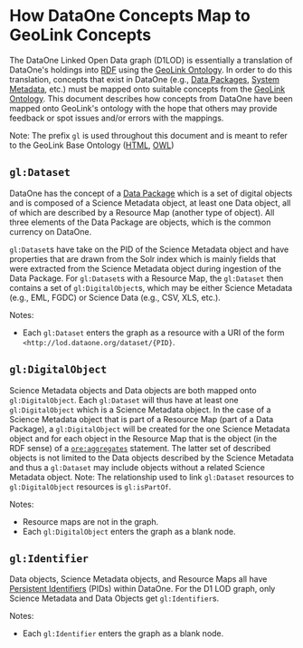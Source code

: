 # How DataOne Concepts Map to GeoLink Concepts

The DataOne Linked Open Data graph (D1LOD) is essentially a translation of DataOne's holdings into [RDF](http://www.w3.org/RDF/) using the [GeoLink Ontology](http://schema.geolink.org/).
In order to do this translation, concepts that exist in DataOne (e.g., [Data Packages](https://releases.dataone.org/online/api-documentation-v1.2.0/design/DataPackage.html), [System Metadata](https://releases.dataone.org/online/api-documentation-v1.2.0/design/SystemMetadata.html), etc.) must be mapped onto suitable concepts from the [GeoLink Ontology](http://schema.geolink.org/).
This document describes how concepts from DataOne have been mapped onto GeoLink's ontology with the hope that others may provide feedback or spot issues and/or errors with the mappings.

Note: The prefix `gl` is used throughout this document and is meant to refer to the GeoLink Base Ontology ([HTML](http://www.essepuntato.it/lode/http://schema.geolink.org/dev/view.owl), [OWL](http://schema.geolink.org/dev/view.owl))

## `gl:Dataset`

DataOne has the concept of a [Data Package](https://releases.dataone.org/online/api-documentation-v1.2.0/design/DataPackage.html) which is a set of digital objects and is composed of a Science Metadata object, at least one Data object, all of which are described by a Resource Map (another type of object). All three elements of the Data Package are objects, which is the common currency on DataOne.

`gl:Dataset`s have take on the PID of the Science Metadata object and have properties that are drawn from the Solr index which is mainly fields that were extracted from the Science Metadata object during ingestion of the Data Package. For `gl:Dataset`s with a Resource Map, the `gl:Dataset` then contains a set of `gl:DigitalObject`s, which may be either Science Metadata (e.g., EML, FGDC) or Science Data (e.g., CSV, XLS, etc.).

Notes:

- Each `gl:Dataset` enters the graph as a resource with a URI of the form `<http://lod.dataone.org/dataset/{PID}`.

## `gl:DigitalObject`

Science Metadata objects and Data objects are both mapped onto `gl:DigitalObject`. Each `gl:Dataset` will thus have at least one `gl:DigitalObject` which is a Science Metadata object. In the case of a Science Metadata object that is part of a Resource Map (part of a Data Package), a `gl:DigitalObject` will be created for the one Science Metadata object and for each object in the Resource Map that is the object (in the RDF sense) of a [`ore:aggregates`](http://www.openarchives.org/ore/1.0/vocabulary#ore-aggregates) statement. The latter set of described objects is not limited to the Data objects described by the Science Metadata and thus a `gl:Dataset` may include objects without a related Science Metadata object. Note: The relationship used to link `gl:Dataset` resources to `gl:DigitalObject` resources is `gl:isPartOf`.

Notes:

- Resource maps are not in the graph.
- Each `gl:DigitalObject` enters the graph as a blank node.

## `gl:Identifier`

Data objects, Science Metadata objects, and Resource Maps all have [Persistent Identifiers](http://jenkins-1.dataone.org/jenkins/job/API%20Documentation%20-%20trunk/ws/api-documentation/build/html/design/PIDs.html) (PIDs) within DataOne. For the D1 LOD graph, only Science Metadata and Data Objects get `gl:Identifier`s.

Notes:

- Each `gl:Identifier` enters the graph as a blank node.
